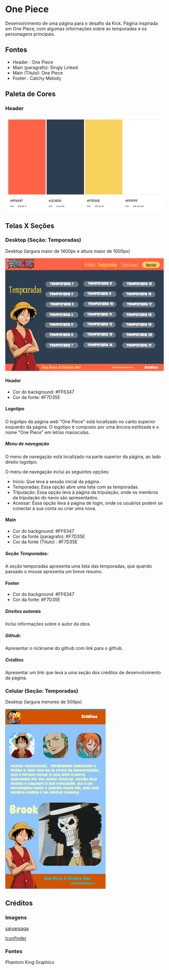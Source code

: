 
# One Piece

Desenvolvimento de uma página para o desafio da Kick. Página inspirada em One Piece, com algumas informações sobre as temporadas e os personagens principais. 
 ## Fontes 
* Header : One Piece
* Main (paragrafo): Singly Linked
* Main (Titulo): One Piece
* Footer : Catchy Melody
## Paleta de Cores


### Header
![Paleta Desktop](./Paleta%20de%20Cores-%20Desktop.jpeg)
## Telas X Seções
### Desktop (Seção: Temporadas)
Desktop (largura maior de 1400px e altura maior de 1000px)

![Versão Desktop, Seção Temporadas](./temporada%20-%20desktop.png)



#### Header
* Cor do background: #FF6347
* Cor da fonte: #F7D35E

##### Logotipo
O logotipo da página web "One Piece" está localizado no canto superior esquerdo da página. O logotipo é composto por uma âncora estilizada e o nome "One Piece" em letras maiúsculas.

##### Menu de navegação
O menu de navegação está localizado na parte superior da página, ao lado direito logotipo. 

O menu de navegação inclui as seguintes opções:
* Inicio: Que leva a sessão inicial da página.
* Temporadas: Essa opção abre uma lista com as temporadas.
* Tripulação: Essa opção leva à página da tripulação, onde os membros da tripulação do navio são apresentados.
* Acessar: Essa opção leva à página de login, onde os usuários podem se conectar à sua conta ou criar uma nova.

#### Main
* Cor do background: #FF6347
* Cor da fonte (paragrafo): #F7D35E
* Cor da fonte (Titulo) : #F7D35E

##### Seção Temporadas: 
A seção temporadas apresenta uma lista das temporadas, que quando passado o mouse apresenta um breve resumo. 

#### Footer
* Cor do background: #FF6347
* Cor da fonte: #F7D35E

##### Direitos autorais
 Inclui informações sobre o autor da obra.
##### Github: 
Apresentar o nickname do github com link para o github. 
##### Créditos
Apresentar um link que leva a uma seção dos créditos de desenvolvimento da página. 

### Celular (Seção: Temporadas)
Desktop (largura menores de 500px)

![Versão Celular, Seção Temporadas](./tripulacao%20-%20celular.png)




## Créditos
### Imagens

[saiyansaga](https://www.deviantart.com/saiyansaga/art/One-Piece-Circle-Icon-525769585) 

[Iconfinder](https://www.iconfinder.com/) 
 
 ### Fontes 
  Phantom King Graphics
